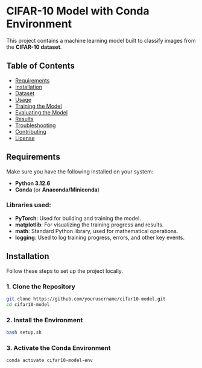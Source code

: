 # CIFAR-10 Model with Conda Environment

This project contains a machine learning model built to classify images from the **CIFAR-10 dataset**. 

## Table of Contents

- [Requirements](#requirements)
- [Installation](#installation)
- [Dataset](#dataset)
- [Usage](#usage)
- [Training the Model](#training-the-model)
- [Evaluating the Model](#evaluating-the-model)
- [Results](#results)
- [Troubleshooting](#troubleshooting)
- [Contributing](#contributing)
- [License](#license)

## Requirements

Make sure you have the following installed on your system:

- **Python 3.12.6**
- **Conda** (or **Anaconda/Miniconda**)

### Libraries used:

- **PyTorch**: Used for building and training the model.
- **matplotlib**: For visualizing the training progress and results.
- **math**: Standard Python library, used for mathematical operations.
- **logging**: Used to log training progress, errors, and other key events.

## Installation

Follow these steps to set up the project locally.

### 1. Clone the Repository

```bash
git clone https://github.com/yourusername/cifar10-model.git
cd cifar10-model
```

### 2. Install the Environment

```bash
bash setup.sh
```

### 3. Activate the Conda Environment
```bash
conda activate cifar10-model-env
```
